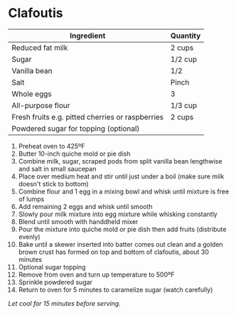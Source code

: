 Clafoutis
=========

Ingredient | Quantity
---|---
Reduced fat milk | 2 cups
Sugar | 1/2 cup
Vanilla bean | 1/2
Salt | Pinch
Whole eggs | 3
All-purpose flour | 1/3 cup
Fresh fruits e.g. pitted cherries or raspberries | 2 cups
Powdered sugar for topping (optional) |

1. Preheat oven to 425ºF
2. Butter 10-inch quiche mold or pie dish
3. Combine milk, sugar, scraped pods from split vanilla bean lengthwise and salt in small saucepan
4. Place over medium heat and stir until just under a boil (make sure milk doesn't stick to bottom)
5. Combine flour and 1 egg in a mixing bowl and whisk until mixture is free of lumps
6. Add remaining 2 eggs and whisk until smooth
7. Slowly pour milk mixture into egg mixture while whisking constantly
8. Blend until smooth with handdheld mixer
9. Pour the mixture into quiche mold or pie dish then add fruits (distribute evenly)
10. Bake until a skewer inserted into batter comes out clean and a golden brown crust has formed on top and bottom of clafoutis, about 30 minutes
11. Optional sugar topping
  1. Remove from oven and turn up temperature to 500ºF
  2. Sprinkle powdered sugar
  3. Return to oven for 5 minutes to caramelize sugar (watch carefully)

*Let cool for 15 minutes before serving.*
